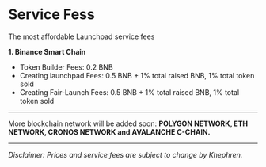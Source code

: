 # Service Fess

The most affordable Launchpad service fees

**1. Binance Smart Chain**

* Token Builder Fees: 0.2 BNB
* Creating launchpad Fees: 0.5 BNB + 1% total raised BNB, 1% total token sold
* Creating Fair-Launch Fees: 0.5 BNB + 1% total raised BNB, 1% total token sold

****



More blockchain network will be added soon: **POLYGON NETWORK, ETH NETWORK, CRONOS NETWORK and AVALANCHE C-CHAIN.**&#x20;

****

_Disclaimer: Prices and service fees are subject to change by Khephren._
